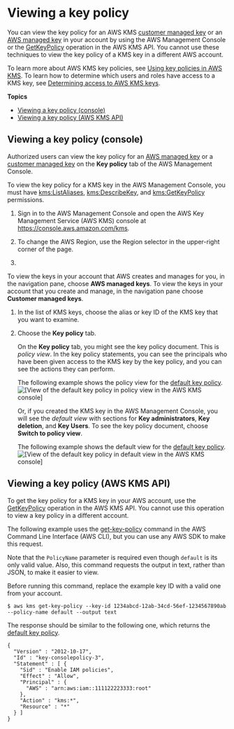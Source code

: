 # Viewing a key policy<a name="key-policy-viewing"></a>

You can view the key policy for an AWS KMS [customer managed key](concepts.md#customer-cmk) or an [AWS managed key](concepts.md#aws-managed-cmk) in your account by using the AWS Management Console or the [GetKeyPolicy](https://docs.aws.amazon.com/kms/latest/APIReference/API_GetKeyPolicy.html) operation in the AWS KMS API\. You cannot use these techniques to view the key policy of a KMS key in a different AWS account\. 

To learn more about AWS KMS key policies, see [Using key policies in AWS KMS](key-policies.md)\. To learn how to determine which users and roles have access to a KMS key, see [Determining access to AWS KMS keys](determining-access.md)\.

**Topics**
+ [Viewing a key policy \(console\)](#key-policy-viewing-console)
+ [Viewing a key policy \(AWS KMS API\)](#key-policy-viewing-api)

## Viewing a key policy \(console\)<a name="key-policy-viewing-console"></a>

Authorized users can view the key policy for an [AWS managed key](concepts.md#aws-managed-cmk) or a [customer managed key](concepts.md#customer-cmk) on the **Key policy** tab of the AWS Management Console\. 

To view the key policy for a KMS key in the AWS Management Console, you must have [kms:ListAliases](https://docs.aws.amazon.com/kms/latest/APIReference/API_ListAliases.html), [kms:DescribeKey](https://docs.aws.amazon.com/kms/latest/APIReference/API_DescribeKey.html), and [kms:GetKeyPolicy](https://docs.aws.amazon.com/kms/latest/APIReference/API_GetKeyPolicy.html) permissions\.

1. Sign in to the AWS Management Console and open the AWS Key Management Service \(AWS KMS\) console at [https://console\.aws\.amazon\.com/kms](https://console.aws.amazon.com/kms)\.

1. To change the AWS Region, use the Region selector in the upper\-right corner of the page\.

1. 

   To view the keys in your account that AWS creates and manages for you, in the navigation pane, choose **AWS managed keys**\. To view the keys in your account that you create and manage, in the navigation pane choose **Customer managed keys**\.

1. In the list of KMS keys, choose the alias or key ID of the KMS key that you want to examine\.

1. Choose the **Key policy** tab\.

   On the **Key policy** tab, you might see the key policy document\. This is *policy view*\. In the key policy statements, you can see the principals who have been given access to the KMS key by the key policy, and you can see the actions they can perform\.

   The following example shows the policy view for the [default key policy](key-policies.md#key-policy-default)\.   
![\[View of the default key policy in policy view in the AWS KMS console\]](http://docs.aws.amazon.com/kms/latest/developerguide/images/console-key-policy-view.png)

   Or, if you created the KMS key in the AWS Management Console, you will see the *default view* with sections for **Key administrators**, **Key deletion**, and **Key Users**\. To see the key policy document, choose **Switch to policy view**\.

   The following example shows the default view for the [default key policy](key-policies.md#key-policy-default)\.   
![\[View of the default key policy in default view in the AWS KMS console\]](http://docs.aws.amazon.com/kms/latest/developerguide/images/console-key-policy-full-vsm.png)

## Viewing a key policy \(AWS KMS API\)<a name="key-policy-viewing-api"></a>

To get the key policy for a KMS key in your AWS account, use the [GetKeyPolicy](https://docs.aws.amazon.com/kms/latest/APIReference/API_GetKeyPolicy.html) operation in the AWS KMS API\. You cannot use this operation to view a key policy in a different account\.

The following example uses the [get\-key\-policy](https://docs.aws.amazon.com/cli/latest/reference/kms/get-key-policy.html) command in the AWS Command Line Interface \(AWS CLI\), but you can use any AWS SDK to make this request\. 

Note that the `PolicyName` parameter is required even though `default` is its only valid value\. Also, this command requests the output in text, rather than JSON, to make it easier to view\.

Before running this command, replace the example key ID with a valid one from your account\.

```
$ aws kms get-key-policy --key-id 1234abcd-12ab-34cd-56ef-1234567890ab --policy-name default --output text
```

The response should be similar to the following one, which returns the [default key policy](key-policies.md#key-policy-default)\.

```
{
  "Version" : "2012-10-17",
  "Id" : "key-consolepolicy-3",
  "Statement" : [ {
    "Sid" : "Enable IAM policies",
    "Effect" : "Allow",
    "Principal" : {
      "AWS" : "arn:aws:iam::111122223333:root"
    },
    "Action" : "kms:*",
    "Resource" : "*"
  } ]
}
```